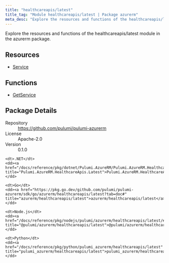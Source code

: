 ```yaml
---
title: "healthcareapis/latest"
title_tag: "Module healthcareapis/latest | Package azurerm"
meta_desc: "Explore the resources and functions of the healthcareapis/latest module in the azurerm package."
---
```


<!-- WARNING: this file was generated by Pulumi Docs Generator. -->
<!-- Do not edit by hand unless you're certain you know what you are doing! -->

Explore the resources and functions of the healthcareapis/latest module in the azurerm package.

<h2 id="resources">Resources</h2>
<ul class="api">
    <li><a href="service" title="Service"><span class="symbol resource"></span>Service</a></li>
</ul>

<h2 id="functions">Functions</h2>
<ul class="api">
    <li><a href="getservice" title="GetService"><span class="symbol function"></span>GetService</a></li>
</ul>

<h2 id="package-details">Package Details</h2>
<dl class="package-details">
	<dt>Repository</dt>
	<dd><a href="https://github.com/pulumi/pulumi-azurerm">https://github.com/pulumi/pulumi-azurerm</a></dd>
	<dt>License</dt>
	<dd>Apache-2.0</dd>
	<dt>Version</dt>
	<dd>0.1.0</dd>
</dl>



<dl class="tabular">

    <dt>.NET</dt>
    <dd><a href="/docs/reference/pkg/dotnet/Pulumi.AzureRM/Pulumi.AzureRM.HealthcareApis.Latest.html" title="Pulumi.AzureRM.HealthcareApis.Latest">Pulumi.AzureRM.HealthcareApis.Latest</a></dd>

    <dt>Go</dt>
    <dd><a href="https://pkg.go.dev/github.com/pulumi/pulumi-azurerm/sdk/go/azurerm/healthcareapis/latest?tab=doc#" title="azurerm/healthcareapis/latest">azurerm/healthcareapis/latest</a></dd>

    <dt>Node.js</dt>
    <dd><a href="/docs/reference/pkg/nodejs/pulumi/azurerm/healthcareapis/latest/#" title="@pulumi/azurerm/healthcareapis/latest">@pulumi/azurerm/healthcareapis/latest</a></dd>

    <dt>Python</dt>
    <dd><a href="/docs/reference/pkg/python/pulumi_azurerm/healthcareapis/latest" title="pulumi_azurerm/healthcareapis/latest">pulumi_azurerm/healthcareapis/latest</a></dd>

</dl>

